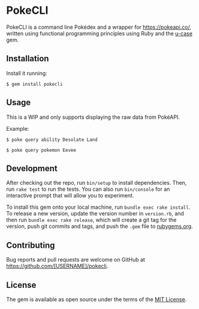 # PokeCLI

PokeCLI is a command line Pokédex and a wrapper for https://pokeapi.co/, written using functional programming principles using Ruby and the [u-case](https://github.com/serradura/u-case) gem.

## Installation

Install it running:

    $ gem install pokecli

## Usage

This is a WIP and only supports displaying the raw data from PokéAPI.

Example:

    $ poke query ability Desolate Land

    $ poke query pokemon Eevee

## Development

After checking out the repo, run `bin/setup` to install dependencies. Then, run `rake test` to run the tests. You can also run `bin/console` for an interactive prompt that will allow you to experiment.

To install this gem onto your local machine, run `bundle exec rake install`. To release a new version, update the version number in `version.rb`, and then run `bundle exec rake release`, which will create a git tag for the version, push git commits and tags, and push the `.gem` file to [rubygems.org](https://rubygems.org).

## Contributing

Bug reports and pull requests are welcome on GitHub at https://github.com/[USERNAME]/pokecli.


## License

The gem is available as open source under the terms of the [MIT License](https://opensource.org/licenses/MIT).
